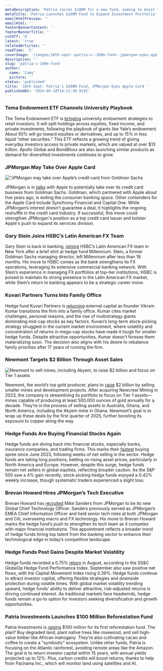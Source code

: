 ```yaml
---
metaDescription: 'Patria raises $100M for a new fund, aiming to boost its investment strategy across markets.'
metaTitle: 'Patria Launches $100M Fund to Expand Investment Portfolio'
emailHtmlPreview: ''
emailHtml: ''
footerBannerContent: ''
footerBannerTitle: ''
cutOff: '6'
latest: 'true'
relatedArticles: ''
readTime: '5'
coverImage: '/images/18th-sept--patria-s--100m-fund--jpmorgan-eyes-apple-card-a-c5Nz.jpg'
description: ''
slug: 'patria-s-100m-fund'
author:
  name: 'Camy'
  picture: ''
status: 'published'
title: '18th Sept: Patria’s $100M Fund, JPMorgan Eyes Apple Card '
publishedAt: '2024-09-18T14:12:39.919Z'
---
```


### Tema Endowment ETF Channels University Playbook

The Tema Endowment ETF is [bringing](https://www.bnnbloomberg.ca/investing/etfs/2024/09/17/an-endowment-etf-plans-to-ride-wall-streets-private-asset-craze/) university endowment strategies to retail investors. It will split holdings across equities, fixed income, and private investments, following the playbook of giants like Yale’s endowment. About 50% will go toward equities or derivatives, and up to 15% in less liquid “other securities.” This ETF reflects a growing trend of giving everyday investors access to private markets, which are valued at over $13 trillion. Apollo Global and BondBloxx are also launching similar products as demand for diversified investments continues to grow.

### JPMorgan May Take Over Apple Card

!["JPMorgan may take over Apple’s credit card from Goldman Sachs](/images/18th-sept--patria-s--100m-fund--jpmorgan-eyes-apple-card-a-M1ND.jpg)

JPMorgan is in [talks](https://www.bnnbloomberg.ca/business/company-news/2024/09/17/jpmorgan-joins-suitors-for-apple-card-that-goldman-wants-to-shed/) with Apple to potentially take over its credit card business from Goldman Sachs. Goldman, which partnered with Apple about five years ago, is exiting the consumer banking space. Other contenders for the Apple Card include Synchrony Financial and Capital One. While JPMorgan’s interest doesn’t guarantee a deal, it highlights the ongoing reshuffle in the credit card industry. If successful, this move could strengthen JPMorgan's position as a top credit card issuer and bolster Apple's push to expand its services division.

### Gary Stein Joins HSBC’s Latin American FX Team

Gary Stein is back in banking, [joining](https://www.hedgeweek.com/ex-goldman-sachs-md-goes-back-to-banking-with-hsbc-after-brief-millennium-stay/#:~:text=Gary%20Stein%2C%20a%20former%20managing,a%20report%20by%20eFinancial%20Careers.) HSBC’s Latin American FX team in New York after a brief stint at hedge fund Millennium. Stein, a former Goldman Sachs managing director, left Millennium after less than 18 months. His move to HSBC comes as the bank strengthens its FX operations, leveraging its extensive commercial banking network. With Stein’s experience in managing FX portfolios at top-tier institutions, HSBC is poised to maintain its strong presence in the Latin American FX market, while Stein’s return to banking appears to be a strategic career move.

### Kuvari Partners Turns Into Family Office

Hedge fund Kuvari Partners is [returning](https://www.bnnbloomberg.ca/business/company-news/2024/09/17/vikram-kumars-hedge-fund-kuvari-to-return-external-capital/) external capital as founder Vikram Kumar transitions the firm into a family office. Kumar cites market challenges, personal reasons, and the rise of multistrategy giants dominating mid-cap stocks as key factors. Kuvari’s long-term stock-picking strategy struggled in the current market environment, where volatility and concentration of returns in mega-cap stocks have made it tough for smaller hedge funds. Despite attractive opportunities, Kumar doesn’t foresee them materializing soon. The decision also aligns with his desire to rebalance family priorities after 17 years of running the firm.

### Newmont Targets $2 Billion Through Asset Sales

![Newmont to sell mines, including Akyem, to raise $2 billion and focus on Tier 1 assets](/images/18th-sept--patria-s--100m-fund--jpmorgan-eyes-apple-card-b-c1OT.jpg)

Newmont, the world’s top gold producer, plans to [raise](https://www.bnnbloomberg.ca/investing/2024/09/17/newmont-is-on-track-to-get-at-least-2-billion-from-asset-sales-coo-says/) $2 billion by selling smaller mines and development projects. After acquiring Newcrest Mining in 2023, the company is streamlining its portfolio to focus on Tier 1 assets—mines capable of producing at least 500,000 ounces of gold annually for a decade. They’re in the process of selling assets in Australia, Ghana, and North America, including the Akyem mine in Ghana. Newmont’s goal is to wrap up these deals by the first quarter of 2025, further boosting its exposure to copper along the way.

### Hedge Funds Are Buying Financial Stocks Again

Hedge funds are diving back into financial stocks, especially banks, insurance companies, and trading firms. This marks their [fastest](https://www.hedgeweek.com/hedge-funds-switch-focus-to-financial-sector-stocks/#:~:text=Hedge%20funds%20have%20returned%20to,brokerage%20division%20at%20Goldman%20Sachs.) buying spree since June 2023, following weeks of net selling in the sector. Hedge funds are taking long positions, betting on rising asset prices, particularly in North America and Europe. However, despite this surge, hedge funds remain net sellers in global equities, reflecting broader caution. As the S&P 500 saw a 4% gain recently, stock-picking hedge funds enjoyed a 0.42% weekly increase, though systematic traders experienced a slight loss.

### Brevan Howard Hires JPMorgan’s Tech Executive

Brevan Howard has [recruited](https://www.hedgeweek.com/brevan-howard-taps-jpmorgan-technologist-for-cto-role/#:~:text=Brevan%20Howard%20has%20become%20the,a%20report%20by%20eFinancial%20Careers.) Mike Sanders from JPMorgan to be its new Global Chief Technology Officer. Sanders previously served as JPMorgan’s EMEA Chief Information Officer and held senior tech roles at both JPMorgan and Citi, overseeing macro and FX technology. His move to Brevan Howard marks the hedge fund’s push to strengthen its tech team as it competes with major financial institutions. This appointment reflects a broader trend of hedge funds hiring top talent from the banking sector to enhance their technological edge in today’s competitive landscape.

### Hedge Funds Post Gains Despite Market Volatility

Hedge funds recorded a 0.75% [return](https://www.hedgeweek.com/hedge-funds-up-0-75-in-august-says-ssc-globeop/#:~:text=Hedge%20funds%20advanced%200.75%25%20in,%2C%20advanced%200.39%25%20for%20September.) in August, according to the SS&C GlobeOp Hedge Fund Performance Index. September also saw positive net flows, with the Capital Movement Index rising 0.39%. Hedge funds continue to attract investor capital, offering flexible strategies and downside protection during volatile times. With global market volatility trending upward, hedge funds’ ability to deliver attractive, risk-adjusted returns is driving continued interest. As traditional markets face headwinds, hedge funds remain a go-to option for investors seeking diversification and growth opportunities.

### Patria Investments Launches $100 Million Reforestation Fund

Patria Investments is [raising](https://www.bnnbloomberg.ca/investing/commodities/2024/09/17/alternative-investment-firm-launches-brazil-reforestation-fund/) $100 million for its first reforestation fund. The plan? Buy degraded land, plant native trees like rosewood, and sell high-value timber like African mahogany. They’re also cultivating cacao and coffee to create a "symbiotic" ecosystem. Unlike other funds, Patria is focusing on the Atlantic rainforest, avoiding remote areas like the Amazon. The goal is to return investor capital within 15 years, with annual yields projected up to 12%. Plus, carbon credits will boost returns, thanks to help from Pachama Inc., which will monitor land using satellites and AI.